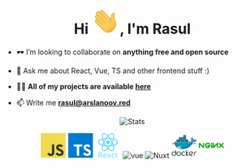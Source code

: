 <h1 align="center">Hi <img src="https://raw.githubusercontent.com/ABSphreak/ABSphreak/master/gifs/Hi.gif" width="55px" />, I'm Rasul</h1>

- 🕶 I’m looking to collaborate on **anything free and open source**

- 💬 Ask me about React, Vue, TS and other frontend stuff :)

- 👨‍💻 **All of my projects are available [here](https://github.com/Arslanoov/awesome)**

- 📫 Write me **rasul@arslanoov.red**

<p align="center">
  <img src="https://github-readme-streak-stats.herokuapp.com/?user=Arslanoov&background=FFFFFF&dates=000000&hide_border=true&currStreakNum=black" alt="Stats" />
</p>

<p align="center">
  <img src="https://raw.githubusercontent.com/devicons/devicon/master/icons/javascript/javascript-original.svg" alt="JS" width="50" height="50"/>
  <img src="https://raw.githubusercontent.com/devicons/devicon/master/icons/typescript/typescript-original.svg" alt="TS" width="50" height="50"/>
  <img src="https://raw.githubusercontent.com/devicons/devicon/master/icons/react/react-original-wordmark.svg" alt="React" width="50" height="50"/>
  <img src="https://upload.wikimedia.org/wikipedia/commons/9/95/Vue.js_Logo_2.svg" alt="vue" width="50" height="50"/>
  <img src="https://user-images.githubusercontent.com/51407990/133729230-fbc2ba80-1432-4821-80ff-a47e0f3a43f7.png" alt="Nuxt" width="50" height="50"/>
  <img src="https://raw.githubusercontent.com/devicons/devicon/master/icons/docker/docker-original-wordmark.svg" alt="Docker" width="50" height="50"/>
  <img src="https://raw.githubusercontent.com/devicons/devicon/master/icons/nginx/nginx-original.svg" alt="Nginx" width="50" height="50"/>
</p>
